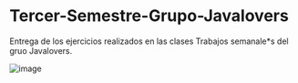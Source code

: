 # Tercer-Semestre-Grupo-Javalovers
Entrega de los ejercicios realizados en las clases
Trabajos semanale*s  del gruo Javalovers.

![image](https://github.com/CodeSystem2022/Tercer-Semestre-Grupo-Javalovers/assets/112024900/ffbf28f1-3ed3-422a-8d8a-017b07ae2d93)


